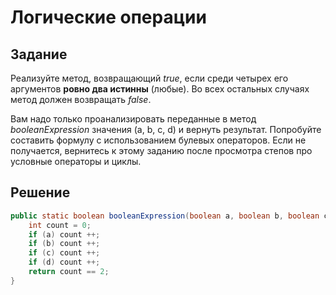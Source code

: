 # Логические операции

## Задание 

Реализуйте метод, возвращающий _true_, если среди четырех его аргументов **ровно два истинны** (любые). Во всех остальных случаях метод должен возвращать _false_.

Вам надо только проанализировать переданные в метод _booleanExpression_ значения (a, b, c, d) и вернуть результат. Попробуйте составить формулу с использованием булевых операторов. Если не получается, вернитесь к этому заданию после просмотра степов про условные операторы и циклы.

## Решение

```java
public static boolean booleanExpression(boolean a, boolean b, boolean c, boolean d) {
    int count = 0;
    if (a) count ++;
    if (b) count ++;
    if (c) count ++;
    if (d) count ++;
    return count == 2;
}
```
